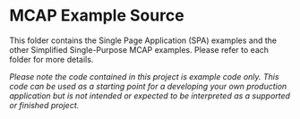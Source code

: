 # MCAP Example Source

This folder contains the Single Page Application (SPA) examples and the other Simplified Single-Purpose MCAP examples. Please refer to each folder for more details.

<i>Please note the code contained in this project is example code only. This code can be used as a starting 
point for a developing your own production application but is not intended or expected to be 
interpreted as a supported or finished project. </i>



